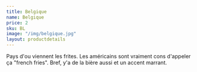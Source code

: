 ```yaml
---
title: Belgique
name: Belgique
price: 2
sku: BL
image: "/img/belgique.jpg"
layout: productdetails
---
```


Pays d'ou viennent les frites. Les américains sont vraiment cons d'appeler ça "french fries". 
Bref, y'a de la bière aussi et un accent marrant.

